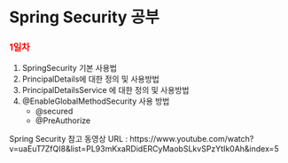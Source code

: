 

<div>
	<h1>Spring Security 공부</h1>
	<h3 style="color:red">1일차</h3>
	<ol>
		<li>SpringSecurity 기본 사용법 </li>
		<li>PrincipalDetails에 대한 정의 및 사용방법 </li>
		<li>PrincipalDetailsService 에 대한 정의 및 사용방법 </li>
		<li>@EnableGlobalMethodSecurity 사용 방법 
		<ul>
			<li>@secured</li>
			<li>@PreAuthorize</li>
		</ul>
		</li>
	</ol>
 </div>
<div>Spring Security 참고 동영상 URL : https://www.youtube.com/watch?v=uaEuT7ZfQI8&list=PL93mKxaRDidERCyMaobSLkvSPzYtIk0Ah&index=5</div>
